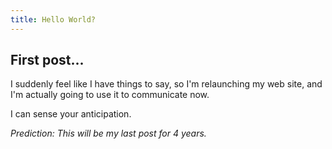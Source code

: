 ```yaml
---
title: Hello World?
---
```


## First post...

I suddenly feel like I have things to say, so I'm relaunching my web site, and I'm actually going to use it to communicate now.

I can sense your anticipation.

*Prediction: This will be my last post for 4 years.*
